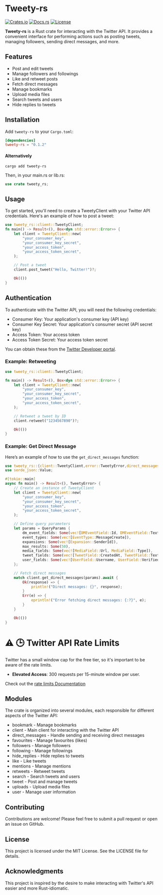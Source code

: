 # Tweety-rs

[![Crates.io](https://img.shields.io/crates/v/tweety-rs.svg)](https://crates.io/crates/tweety-rs)
[![Docs.rs](https://docs.rs/tweety-rs/badge.svg)](https://docs.rs/tweety-rs)
[![License](https://img.shields.io/crates/l/tweety-rs.svg)](https://github.com/dxphilo/tweety-rs/blob/main/LICENSE)

**Tweety-rs** is a Rust crate for interacting with the Twitter API. It provides a convenient interface for performing actions such as posting tweets, managing followers, sending direct messages, and more.

## Features

- Post and edit tweets
- Manage followers and followings
- Like and retweet posts
- Fetch direct messages
- Manage bookmarks
- Upload media files
- Search tweets and users
- Hide replies to tweets

## Installation

Add `tweety-rs` to your `Cargo.toml`:

```toml
[dependencies]
tweety-rs = "0.1.2"
```
#### Alternatively

```
cargo add tweety-rs
```

Then, in your main.rs or lib.rs:

```rust
use crate tweety_rs;
```
## Usage
To get started, you'll need to create a TweetyClient with your Twitter API credentials. Here's an example of how to post a tweet:

```rust
use tweety_rs::client::TweetyClient;
fn main() -> Result<(), Box<dyn std::error::Error>> {
    let client = TweetyClient::new(
        "your_consumer_key",
        "your_consumer_key_secret",
        "your_access_token",
        "your_access_token_secret",
    );

    // Post a tweet
    client.post_tweet("Hello, Twitter!")?;

    Ok(())
}
```
## Authentication

To authenticate with the Twitter API, you will need the following credentials:

- Consumer Key: Your application's consumer key (API key)
- Consumer Key Secret: Your application's consumer secret (API secret key)
- Access Token: Your access token
- Access Token Secret: Your access token secret

You can obtain these from the [Twitter Developer portal](https://developer.x.com/en/portal/projects-and-apps).

### Example: Retweeting

```rust
use tweety_rs::client::TweetyClient;

fn main() -> Result<(), Box<dyn std::error::Error>> {
    let client = TweetyClient::new(
        "your_consumer_key",
        "your_consumer_key_secret",
        "your_access_token",
        "your_access_token_secret",
    );

    // Retweet a tweet by ID
    client.retweet("1234567890")?;

    Ok(())
}
```

### Example: Get Direct Message

Here’s an example of how to use the `get_direct_messages` function:

```rust
use tweety_rs::{client::TweetyClient,error::TweetyError,direct_messages::QueryParams};
use serde_json::Value;

#[tokio::main]
async fn main() -> Result<(), TweetyError> {
    // Create an instance of TweetyClient
    let client = TweetyClient::new(
        "your_consumer_key",
        "your_consumer_key_secret",
        "your_access_token",
        "your_access_token_secret",
    );

    // Define query parameters
    let params = QueryParams {
        dm_event_fields: Some(vec![DMEventField::Id, DMEventField::Text]),
        event_types: Some(vec![EventType::MessageCreate]),
        expansions: Some(vec![Expansion::SenderId]),
        max_results: Some(50),
        media_fields: Some(vec![MediaField::Url, MediaField::Type]),
        tweet_fields: Some(vec![TweetField::CreatedAt, TweetField::Text]),
        user_fields: Some(vec![UserField::Username, UserField::Verified]),
    };

    // Fetch direct messages
    match client.get_direct_messages(params).await {
        Ok(response) => {
            println!("Direct messages: {}", response);
        }
        Err(e) => {
            eprintln!("Error fetching direct messages: {:?}", e);
        }
    }

    Ok(())
}
```

# ⚠️ 🕒 Twitter API Rate Limits

Twitter has a small window cap for the free tier, so it's important to be aware of the rate limits.


  - **Elevated Access**: 300 requests per 15-minute window per user.

Check out the [rate limits Documentation](https://developer.x.com/en/docs/x-api/rate-limits)

## Modules
The crate is organized into several modules, each responsible for different aspects of the Twitter API:

- bookmark - Manage bookmarks
- client - Main client for interacting with the Twitter API
- direct_messages - Handle sending and receiving direct messages
- favourites - Manage favourites (likes)
- followers - Manage followers
- following - Manage followings
- hide_replies - Hide replies to tweets
- like - Like tweets
- mentions - Manage mentions
- retweets - Retweet tweets
- search - Search tweets and users
- tweet - Post and manage tweets
- uploads - Upload media files
- user - Manage user information

## Contributing
Contributions are welcome! Please feel free to submit a pull request or open an issue on GitHub.

## License
This project is licensed under the MIT License. See the LICENSE file for details.

## Acknowledgments
This project is inspired by the desire to make interacting with Twitter's API easier and more Rust-idiomatic.
